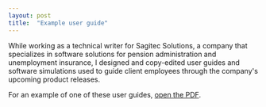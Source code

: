 ```yaml
---
layout: post
title:  "Example user guide"
---
```

While working as a technical writer for Sagitec Solutions, a company that specializes in software solutions for pension administration and unemployment insurance, I designed and copy-edited user guides and software simulations used to guide client employees through the company's upcoming product releases.

For an example of one of these user guides, <a href="/samples/user-guide.pdf">open the PDF</a>.

<object style="min-height: 600px;" data="/samples/user-guide.pdf" width="100%" height="100%" type='application/pdf'/>

